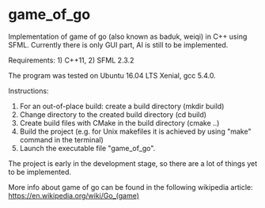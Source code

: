 # game_of_go
Implementation of game of go (also known as baduk, weiqi) in C++ using SFML.
Currently there is only GUI part, AI is still to be implemented.

Requirements: 1) C++11, 2) SFML 2.3.2

The program was tested on Ubuntu 16.04 LTS Xenial, gcc 5.4.0.

Instructions:

1) For an out-of-place build: create a build directory (mkdir build)
2) Change directory to the created build directory (cd build)
3) Create build files with CMake in the build directory (cmake ..)
4) Build the project (e.g. for Unix makefiles it is achieved by using "make" command in the terminal)
5) Launch the executable file "game_of_go".

The project is early in the development stage, so there are a lot of things yet to be implemented.

More info about game of go can be found in the following wikipedia article: https://en.wikipedia.org/wiki/Go_(game)
